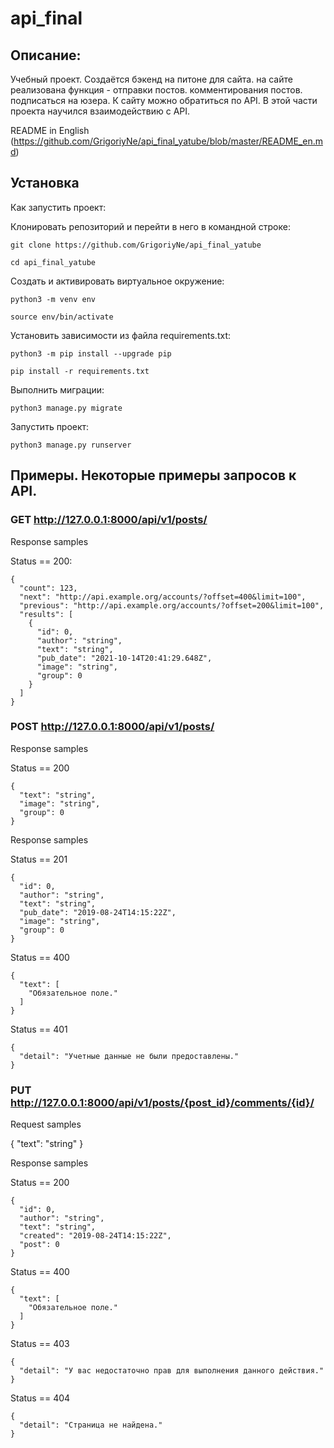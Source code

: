 # api_final

## Описание: 

Учебный проект. Создаётся бэкенд на питоне для сайта. на сайте реализована функция - отправки постов. комментирования постов. подписаться на юзера. К сайту можно обратиться по API. В этой части проекта научился взаимодействию с API.

README in English (https://github.com/GrigoriyNe/api_final_yatube/blob/master/README_en.md)

## Установка

Как запустить проект:

Клонировать репозиторий и перейти в него в командной строке:

```git clone https://github.com/GrigoriyNe/api_final_yatube```

```cd api_final_yatube```

Cоздать и активировать виртуальное окружение:

```python3 -m venv env```

```source env/bin/activate```

Установить зависимости из файла requirements.txt:

```python3 -m pip install --upgrade pip```

```pip install -r requirements.txt```

Выполнить миграции:

```python3 manage.py migrate```

Запустить проект:

```python3 manage.py runserver```


## Примеры. Некоторые примеры запросов к API.

### GET http://127.0.0.1:8000/api/v1/posts/

Response samples

Status == 200:

```
{
  "count": 123,
  "next": "http://api.example.org/accounts/?offset=400&limit=100",
  "previous": "http://api.example.org/accounts/?offset=200&limit=100",
  "results": [
    {
      "id": 0,
      "author": "string",
      "text": "string",
      "pub_date": "2021-10-14T20:41:29.648Z",
      "image": "string",
      "group": 0
    }
  ]
}
```

### POST http://127.0.0.1:8000/api/v1/posts/

Response samples

Status == 200

```
{
  "text": "string",
  "image": "string",
  "group": 0
}
```

Response samples


Status == 201

```
{
  "id": 0,
  "author": "string",
  "text": "string",
  "pub_date": "2019-08-24T14:15:22Z",
  "image": "string",
  "group": 0
}
```

Status == 400

```
{
  "text": [
    "Обязательное поле."
  ]
}
```

Status == 401

```
{
  "detail": "Учетные данные не были предоставлены."
}
```

### PUT http://127.0.0.1:8000/api/v1/posts/{post_id}/comments/{id}/

Request samples

{
  "text": "string"
}

Response samples

Status == 200

```
{
  "id": 0,
  "author": "string",
  "text": "string",
  "created": "2019-08-24T14:15:22Z",
  "post": 0
}
```

Status == 400

```
{
  "text": [
    "Обязательное поле."
  ]
}
```

Status == 403

```
{
  "detail": "У вас недостаточно прав для выполнения данного действия."
}
```

Status == 404

```
{
  "detail": "Страница не найдена."
}
```


